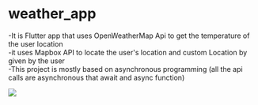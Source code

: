 # weather_app
-It is Flutter app that uses OpenWeatherMap Api to get the temperature of the user location
<br/>
-it uses Mapbox API to locate the user's location and custom Location by given by the user
<br />
-This project is mostly based on asynchronous programming (all the api calls are asynchronous that await and async function)
<br/>


![](https://github.com/sheikh-haji/Weather-App-flutter/blob/master/app.gif)







